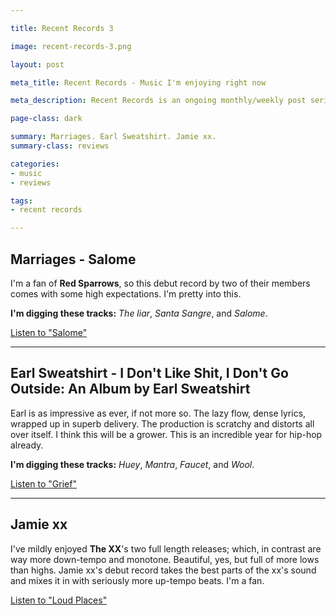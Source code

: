 ```yaml
---

title: Recent Records 3

image: recent-records-3.png

layout: post

meta_title: Recent Records - Music I'm enjoying right now

meta_description: Recent Records is an ongoing monthly/weekly post series about albums I'm digging.

page-class: dark

summary: Marriages. Earl Sweatshirt. Jamie xx.
summary-class: reviews

categories:
- music
- reviews

tags:
- recent records

---
```

## Marriages - Salome

I'm a fan of **Red Sparrows**, so this debut record by two of their members comes with some high expectations. I'm pretty into this.

**I'm digging these tracks:** _The liar_, _Santa Sangre_, and _Salome_.

[Listen to "Salome"](https://marriagesmusic.bandcamp.com/album/salome)


* * *

## Earl Sweatshirt - I Don't Like Shit, I Don't Go Outside: An Album by Earl Sweatshirt

Earl is as impressive as ever, if not more so. The lazy flow, dense lyrics, wrapped up in superb delivery. The production is scratchy and distorts all over itself. I think this will be a grower. This is an incredible year for hip-hop already.

**I'm digging these tracks:** _Huey_, _Mantra_, _Faucet_, and _Wool_.

[Listen to "Grief"](https://www.youtube.com/watch?v=tZ5Mu2gs-M8)


* * *

## Jamie xx

I've mildly enjoyed **The XX**'s two full length releases; which, in contrast are way more down-tempo and monotone. Beautiful, yes, but full of more lows than highs. Jamie xx's debut record takes the best parts of the xx's sound and mixes it in with seriously more up-tempo beats. I'm a fan.

[Listen to "Loud Places"](https://soundcloud.com/0pepper/loud-places-ft-romy)
